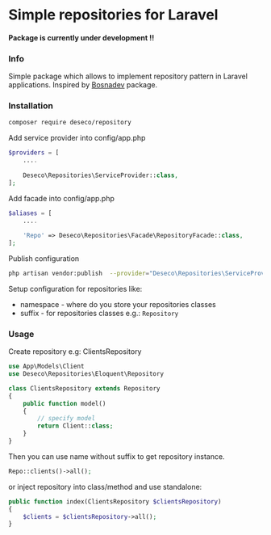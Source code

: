 # Simple repositories for Laravel

#### Package is currently under development !!

### Info

Simple package which allows to implement repository pattern in Laravel applications.
Inspired by [Bosnadev](https://github.com/bosnadev/repository) package.

### Installation

```sh
composer require deseco/repository
```

Add service provider into config/app.php
```php
$providers = [
    ....
   
    Deseco\Repositories\ServiceProvider::class,
]; 
```

Add facade into config/app.php
```php
$aliases = [
    ....
    
    'Repo' => Deseco\Repositories\Facade\RepositoryFacade::class, 
]; 
```

Publish configuration
```sh
php artisan vendor:publish  --provider="Deseco\Repositories\ServiceProvider"
```

Setup configuration for repositories like:
* namespace - where do you store your repositories classes
* suffix - for repositories classes e.g.: `Repository`

### Usage

Create repository e.g: ClientsRepository

```php
use App\Models\Client
use Deseco\Repositories\Eloquent\Repository

class ClientsRepository extends Repository
{
    public function model()
    {
        // specify model
        return Client::class;
    }
}
```

Then you can use name without suffix to get repository instance.

```php
Repo::clients()->all();
```

or inject repository into class/method and use standalone:

```php
public function index(ClientsRepository $clientsRepository)
{
    $clients = $clientsRepository->all();
}
```






